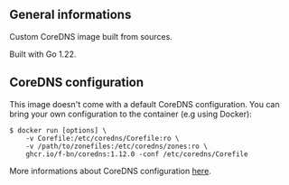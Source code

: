 ## General informations

Custom CoreDNS image built from sources.

Built with Go 1.22.

## CoreDNS configuration

This image doesn't come with a default CoreDNS configuration. You can bring your own configuration to the container (e.g using Docker):

```shell
$ docker run [options] \
    -v Corefile:/etc/coredns/Corefile:ro \
    -v /path/to/zonefiles:/etc/coredns/zones:ro \
    ghcr.io/f-bn/coredns:1.12.0 -conf /etc/coredns/Corefile
```

More informations about CoreDNS configuration [here](https://coredns.io/manual/configuration/).